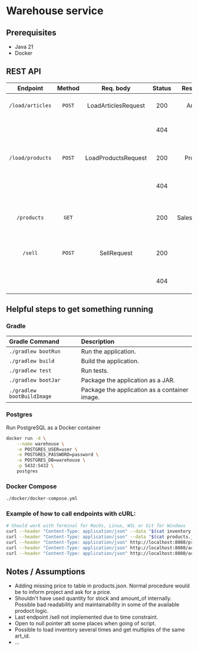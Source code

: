 
# Warehouse service

## Prerequisites

* Java 21
* Docker

## REST API

|    Endpoint	     | Method |      Req. body      | Status |   Resp. body   | Description    		    	                |
|:----------------:|:------:|:-------------------:|:------:|:--------------:|:--------------------------------------|
| `/load/articles` | `POST` | LoadArticlesRequest |  200   |   Article[]    | Load articles into the system.        |
|                  |        |                     |  404   |                | Bad request (TODO...)                 |
| `/load/products` | `POST` | LoadProductsRequest |  200   |   Product[]    | Load products into the system.        |
|                  |        |                     |  404   |                | Bad request (TODO...)                 |
|   `/products`    | `GET`  |                     |  200   | SalesProduct[] | List products with quantity in stock. |
|     `/sell`      | `POST` |     SellRequest     |  200   |                | Update stock of articles for product. |
|                  |        |                     |  404   |                | Bad request (TODO...)                 |

## Helpful steps to get something running

### Gradle

| Gradle Command	            | Description                                     |
|:---------------------------|:------------------------------------------------|
| `./gradlew bootRun`        | Run the application.                            |
| `./gradlew build`          | Build the application.                          |
| `./gradlew test`           | Run tests.                                      |
| `./gradlew bootJar`        | Package the application as a JAR.               |
| `./gradlew bootBuildImage` | Package the application as a container image.   |

### Postgres

Run PostgreSQL as a Docker container

```bash
docker run -d \
    --name warehouse \
    -e POSTGRES_USER=user \
    -e POSTGRES_PASSWORD=password \
    -e POSTGRES_DB=warehouse \
    -p 5432:5432 \
    postgres
```

### Docker Compose

```bash
./docker/docker-compose.yml
```

### Example of how to call endpoints with cURL: 

```bash
# Should work with Terminal for MacOs, Linux, WSL or Git for Windows
curl --header "Content-Type: application/json" --data "$(cat inventory.json)" http://localhost:8080/load/articles
curl --header "Content-Type: application/json" --data "$(cat products.json)" http://localhost:8080/load/products
curl --header "Content-Type: application/json" http://localhost:8080/products
curl --header "Content-Type: application/json" http://localhost:8080/actuator/health
curl --header "Content-Type: application/json" http://localhost:8080/actuator/flyway
```

## Notes / Assumptions
* Adding missing price to table in products.json. Normal procedure would be to inform project and ask 
  for a price.
* Shouldn't have used quantity for stock and amount_of internally. Possible bad readability and maintainability 
  in some of the available prodoct logic. 
* Last endpoint /sell not implemented due to time constraint. 
* Open to null pointer att some places when going of script.
* Possible to load inventory several times and get multiples of the same art_id.
* ...


